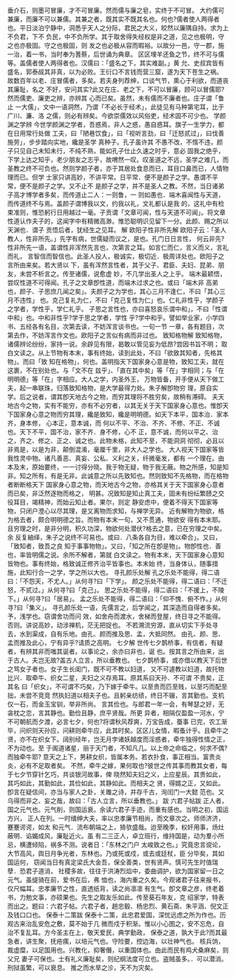 <!-- { "loadSidebar": true } -->
垂介石，则墨可冒廉，才不可冒廉。然而儒与廉之皂，实终于不可冒。
大约儒可兼廉，而廉不可以兼儒。其兼之者，既其实不既其名也。何也?儒者使人两得者
也。平日淡泊宁静中，洞悉乎天人之分际，君民之大义，皎然以廉隅自持。求为上不负君，下不
负民，中不负所学。其于取舍得失经权是非之道，见之也极明，守之也亦极固。守之也极固，则
发之也必极从容而暇裕。以故分一邑，守一郡，施一治，着一书，当时奉为蓍蔡，后世诵为典章。
区区埋羊还鱼之节，终不可与儒等。盖儒者使人两得者也。汉儒曰：「盛名之下，其实难副。」黄
允、史叔宾皆有盛名，郭泰觇其非真，以为必败。王衍口不言钱而营三窟，遂为天下苍生之祸。
故数百年以老、庄冒儒者，多矣。若夫身列荐绅，口谈气节，熏心于利欲，而道丧其廉耻，名之
不好，安问其实?此又在庄、老之下，不可以冒廉，顾可以冒儒耶?然而儒吏、廉吏之辨，亦辨其
心而已矣。虽然，未有儒而不廉者也。庄子谓「鲁止
一大儒」，文中一语洞然，乃谓「不必长于经术」，此徒见有马种第宅耳，比于广川、濂、洛
之儒，则必有辨矣。今欲崇儒效以风俗吏，经术固不可少也。
学颜渊之学辨
今世学颜渊之学者，吾惑焉，非人之惑，愚自惑耳。旗子一生学力，都在日用常行处做
工夫，曰「陋巷饮食」，曰「视听言劲，曰「迁怒贰过」，曰伐善施劳」，步步踏向实地，纔是圣学
真种子。孔子虽许其
不愚不改，不惰不违，颜子只见自己未知未行，不纯不熟，能如孔子仕止久速之时乎，意必
固我之绝乎，下学上达之知乎，老少朋友之志乎，故喟然一叹。叹圣道之不远，圣学之难几，而
圣教之终不可负也。然则学颜子者，亦于其居处食息而已，耳目口鼻而已，人情物理而已。但学
士家只讲高妙，不讲平常。日平常．便不是颜子之学。愚谓不平常，便不是颜子之学。又不止不
是颜子之学，并不是圣人之教。不然，当日诸弟子高才博学者多矣，而传道止二人：一则鲁，一
则如愚也．端木喜闻性与天道，而传道终不与焉。盖颜子谓博我以文，约我以礼，文礼都认是我
的，这礼中有检束准则，惟恐躬行日用越过一毫。子贡谓「文章可闻，性与天道不可闻」。将文章
性道认作夫子的，这闻字中有精微高渺。惟恐聪明识见留下一分。此颜、赐之所以天渊也．谓子
贡悟后者，犹经生之见耳。
解
欧阳子性非所先解
欧阳子云：「圣人教人，性非所先。」先字有病，世儒疑而议之，是也。孔门日日言性，
何云非先?性非所先一语，盖谓性非浑然先言也，次第言之耳。如言仁而仁，言义而义，言礼而礼，
言智信而智信也。此圣人投人，极诚实，极切近．极周详处也。欧阳子之言所由来矣。若大贤以
下，虽有浑然言性者，其于父子、君臣、夫妇、昆弟、朋友，未尝不析言之。传至诸儒，说愈虚
妙，不几学出圣人之上乎。
端木最颖悟，尝叹性道不可得闻。孔子之文章卽性道，而端木过求之也。或曰「端木非
高弟也，颜子、子思庶几闻之矣」。夫颜子之为学也，其心三月不逢仁，不曰「其心三月不违性」
也。克己复礼为仁，不曰「克己复性为仁」也。仁礼非性乎，学颜子之学者，学性乎，学仁礼乎。
子思之言性也，亦曰喜怒哀乐谓中和」，不曰「性谓中和」也。中和非性乎?学于思之学者，学性
乎?学中和乎。譬如举业家，小学四书、五经各有名目，次第去读，不妨浑言谈书也。一句一节
一章，各有题目，次第去作，不妨浑言作文也。欧阳子之言似有病而非过也。
致知格物解
致知格物，诸儒辨论纷纷，家持一说。余辟见有限，曷敢以管见妄为低昂?尝因书旨不明；
取白文读之。从上节物有本末，事有终始，读到此处，不曰「欲致其知者，先格其物」。而曰「致
知在格物」，何也。盖明指天下国家身心意是物，致知工夫，就在这裹，不在别处也。与「文不在
兹乎」、「直在其中矣」等「在」字相同；与「在明明德」等「在」字相应。大人之学，内圣外王，
万物皆备，开手便从天下做工夫，起一串联珠，归落致知格物，是大学最得力处。朱子解卽物穷
理，原自实学。后之说者，谓其卽天地古今之物，而穷其理将不胜穷矣，故稍有滞碍。
夫天地古今之物，实有不能穷，亦有不必穷者，以其无关于天下国家身心意也。惟卽天
下国家身心意之物而穷其理，纔是致知，纔是明明德。如天下本平，国本治．家本齐，身本修，
心本正，意本诚，而
何以不平、不治、不齐、不修、不正、不诚也。天下不平，国不治，家不齐．身不修，心不
正，意不诚，而何以平之、治之，齐之、修之、正之、诚之也。此物未格，此知不至，不能洞洞
彻彻，必且以非焉是，以是为非，颠倒混淆，毫厘千里，非大人之学也。
大人视天下国家等皆我性灵中物。诸凡善恶、真妄、公私、义利之关，纤微毫发，都有
一个理在。由本及末，原始要终，一一讨得分晓。我于物无疑，物于我无蔽。物之所感，知是知
非。知之所有，有是无非。此诚意之所以先致知也。然则致知不先格物，而在格物者断断格天下
国家身心意之物，而天地古今之物，亦格其关于天下国家身心意者而已矣，非泛然逐物而格之，
明甚。况致知是知止真工夫，固未有纷纭繁赜之交役耳目，竭精神，而始云知止者。果尔，则定
静安虑中，便着不得天下国家等物，只闭户澄心以尽其理，是又离物而求知，与禅学无异。
近有解物为物欲，格为格去者，颇合明明德之旨。而物有本末一句，又不贯通，物欲安
得有本末耶。且穷理之时，是非分明，积久功深，物欲何处潜伏?格去之意，已在穷理之中矣。余
反复紬绎，朱子之说终不可易也。或曰．八条各自为目，难以牵合」。又曰，「致知者，致吾之良
知于事事物物」。又曰，「知之所在卽是物」。物卽性也．善也，率皆明儒之说。余所不解者，第就
白文读之。物有本末，天下国家身心意知皆物也。事有终始，格致诚正修齐治平皆事也。本末始
终，当身体认，随事措施，此知行合一之学，学之所以大也。
寻孔颜乐处解
孔之乐处不能得，得二语曰：「不怨天，不尤人。」从何寻?曰「下学」。
颜之乐处不能得，得二语曰：「不迁怒，不贰过。」从何寻?曰「克己」。
思之乐处不能得，得二语曰：「不援上，不陵下。」从何寻?曰「居易」。
孟之乐处不能得，得二语曰：「仰不愧．俯不怍。」从何寻?曰「集义」。
寻孔颜乐处一语，先儒言之，后学闻之，其深造而自得者多矣。予，浅学也。窃谓舍功而问
效，如舍舟而渡水，舍梯而登屋，终日寻之不能得。否则。讲说高妙，动涉禅机，茫无把捉也。
不若溯流穷源，直从切实下手处寻去，水到渠成，自有乐地。由孔、颜而推及思、孟，大抵同然。
由孔、颜、思、孟而推及此心，宁有异乎?请质之高明。
七夕解
世传七夕鹊桥事，有信者，有疑者，有辨其非而嗤其诞者。以事论之，余亦曰非也，诞
也。按其言之所由来，出于古人。夫岂无故?盖古人立言，所以垂教也。
七夕鹊桥事，或亦借以教天下后世之骂女子者也。女子生长闺门，既不可不教以妇道，
又不可遽教以妇道，故托物比兴．取牵牛、织女二星，夫妇之义存焉耳。原其系曰天孙．不可谓
不贵矣，正其名
曰「织女」，不可谓不巧矣，乃下嫁于牵牛。以至贵而匹至贱，以至巧而配至拙，未尝不竞竞
然执妇道以相夫子也。且躬亲纺绩，终日不辍，言其勤也。支机仅一石，而金玉宝钏，举非所尚。
言其俭也。与郎君一年一会，有琴瑟之好，无衾枕之恋，言其静也。勤俭且静，庶平贤哉。所更
异者，相隔仅盈盈一河水，宁不可朝航而夕渡，必言七夕，何也?将谓秋风荐爽，万宝告成，蚕事
已完，农工渐毕，问织则天孙应，问耕则牵牛应，此其时矣。区区儿女情，暇蚤计乎。且牵牛之
贤，亦不在织女下。阔别经年，岂无月孛诸妖越度而淫惑者，牵牛独得性情之正，不为动也。至
于阁道诸星，丽于天门者，不知凡几。以上帝之命临之，何求不偶?而独牵牛耶?
意天之上下，男耕女织，皆属本务。若衣扑食，事正相当。富贵炎炎，必有不足取者矣。
不然，牵牛之嫁，果何取也?彼世之传其事而教其女者，每于七夕节穿针乞巧，共谈银河故事，俾
晓然知夫妇之义，上应星辰。其贵如此，其巧如此，其勤如此，其俭如此，其静如此。而相夫之
贤，得婿之正，又如此。卽言在疑信间，亦当与家人之卦，关雎之诗，并存千古，洵闰门一大懿
范也。又乌得而非之、妄之哉，故曰：「古人立言，所以垂教也。」
跋
六君子帖跋
正人者，国之元气也。元气削，则国运衰。余读六君子手迹，而重有感也。当明之初，国运
方兴，
正人在列。一时缙绅大夫，率以忠孝廉节相尚，而文章次之。师师济济，蹇蹇谔谔，如太
和元气．流布朝端之上，猗欤盛哉。迨至晚季，权奸用事，炀灶蔽明．谄媚成风，廉耻近火。虽
有二三正人，卓立班行，维持国是，动为羣小所忌，横遭倾陷，祸多不测。说者日：「东林之门户
太峻致之也。」究竟忠言谠论，大节高风，舆日月争光者，东林也。乃或死或戍，或去或廷杖，臣
分毕矣，其如国运何，
窃闻当日有真定梁氏大金吾，保全善类，世有贤声。慎可先生时值瑞孽．恐君子道消，
社稷多故，往往于洪涛烈焰中，委曲调护，欲为国家留一日之元气。虽缇骑在前，爱书在后，弗
恤也，海内重之久矣。今观诸君子往来报书，仅尺幅耳。忠孝廉节之性，直透纸背，读之尚凛凛
有生气。卽文章之彦，终老着书，力勉文事，亦硕果也。先生之取友乐如此。传至葵石年友，克
绍家学，特表而出之。题曰：六君子帖。六君子者，趟忠毅、杨忠烈、黄石斋、朱平涵、倪文正
及钱口口也。
保泰十二策跋
保泰十二策，此忠君爱国，深忧远虑之所为作也。历观古来治乱安危之敷，莫不始于几
微而戍于积渐。惟以小心图之，安不忘危，自治不复乱耳。方今圣主在上，敬天爱民，典学勤政，
保泰之道，孰大于此?而其最急者，讲生聚，抚疮痍，以培元气也。守险要，控边海，以壮神气也。
核兵饷，裁虚糜，以足国用也。兴教化，抑奢僭，以重国体也。由此而民有鸡犬桑麻矣，则父兄
妻子可保也。士有礼义廉耻矣，则纪纲法度可立也。盗贼虽多。．可以潜消。刑狱虽繁，可以衰息。
推之而水旱之沴，天不为灾矣。
